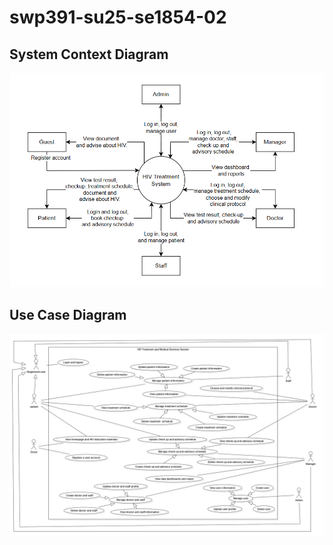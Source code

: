 # swp391-su25-se1854-02

## System Context Diagram
![system context diagram](img/SystemContextDiagram.png)

## Use Case Diagram
![use case diagram](img/UseCaseDiagram.png)
